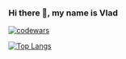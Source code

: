 ### Hi there 👋, my name is Vlad


[![codewars](https://www.codewars.com/users/saliyy/badges/large)](https://www.codewars.com/users/saliyy)   


[![Top Langs](https://github-readme-stats.vercel.app/api/top-langs/?username=saliyy)](https://github.com/anuraghazra/github-readme-stats)
